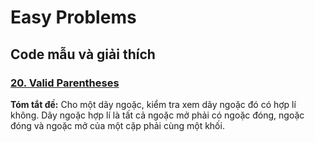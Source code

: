# Easy Problems
## Code mẫu và giải thích

### [20. Valid Parentheses](https://github.com/toan207/TLU-Algorithm/blob/main/Leetcode/Easy/20_ValidParentheses.cpp)
**Tóm tắt đề:** Cho một dãy ngoặc, kiểm tra xem dãy ngoặc đó có hợp lí không. Dãy ngoặc hợp lí là tất cả ngoặc mở phải có ngoặc đóng, ngoặc đóng và ngoặc mở của một cặp phải cùng một khối.  
